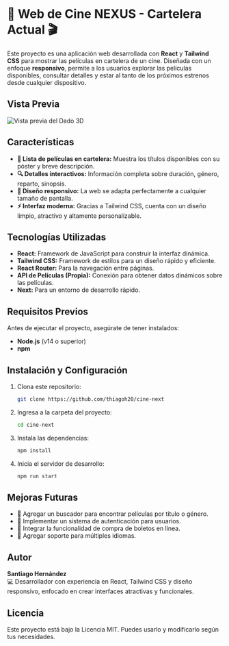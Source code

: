 # 🎥 Web de Cine NEXUS - Cartelera Actual 🎬

Este proyecto es una aplicación web desarrollada con **React** y **Tailwind CSS** para mostrar las películas en cartelera de un cine. Diseñada con un enfoque **responsivo**, permite a los usuarios explorar las películas disponibles, consultar detalles y estar al tanto de los próximos estrenos desde cualquier dispositivo.
## Vista Previa

![Vista previa del Dado 3D](cineNexu.gif)
## Características

- **📜 Lista de películas en cartelera:** Muestra los títulos disponibles con su póster y breve descripción.
- **🔍 Detalles interactivos:** Información completa sobre duración, género, reparto, sinopsis.
- **📱 Diseño responsivo:** La web se adapta perfectamente a cualquier tamaño de pantalla.
- **⚡ Interfaz moderna:** Gracias a Tailwind CSS, cuenta con un diseño limpio, atractivo y altamente personalizable.

## Tecnologías Utilizadas

- **React:** Framework de JavaScript para construir la interfaz dinámica.
- **Tailwind CSS:** Framework de estilos para un diseño rápido y eficiente.
- **React Router:** Para la navegación entre páginas.
- **API de Películas (Propia):** Conexión para obtener datos dinámicos sobre las películas.
- **Next:** Para un entorno de desarrollo rápido.

## Requisitos Previos

Antes de ejecutar el proyecto, asegúrate de tener instalados:

- **Node.js** (v14 o superior)
- **npm** 

## Instalación y Configuración

1. Clona este repositorio:
   ```bash
   git clone https://github.com/thiagoh20/cine-next
2. Ingresa a la carpeta del proyecto:
   ```bash
   cd cine-next
3. Instala las dependencias:
   ```bash
   npm install
4. Inicia el servidor de desarrollo:
   ```bash
   npm run start
## Mejoras Futuras

- 🔵 Agregar un buscador para encontrar películas por título o género.
- 🔵 Implementar un sistema de autenticación para usuarios.
- 🔵 Integrar la funcionalidad de compra de boletos en línea.
- 🔵 Agregar soporte para múltiples idiomas.


## Autor

**Santiago Hernández**  
💻 Desarrollador con experiencia en React, Tailwind CSS y diseño responsivo, enfocado en crear interfaces atractivas y funcionales.

## Licencia

Este proyecto está bajo la Licencia MIT. Puedes usarlo y modificarlo según tus necesidades.

